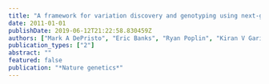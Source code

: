 ```yaml
---
title: "A framework for variation discovery and genotyping using next-generation DNA sequencing data"
date: 2011-01-01
publishDate: 2019-06-12T21:22:58.830459Z
authors: ["Mark A DePristo", "Eric Banks", "Ryan Poplin", "Kiran V Garimella", "Jared R Maguire", "Christopher Hartl", "Anthony A Philippakis", "Guillermo Del Angel", "Manuel A Rivas", "Matt Hanna", " others"]
publication_types: ["2"]
abstract: ""
featured: false
publication: "*Nature genetics*"
---
```


